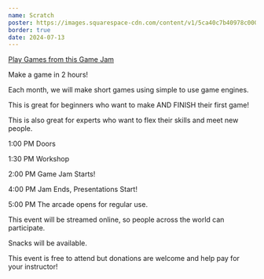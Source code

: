 ```yaml
---
name: Scratch
poster: https://images.squarespace-cdn.com/content/v1/5ca40c7b40978c0001458f5d/8b50bd68-2436-44fc-a4cd-424b3734e26c/gameJamScratch+-+Blake+Andrews+%281%29.png?format=2500w
border: true
date: 2024-07-13
---
```


[Play Games from this Game Jam](https://itch.io/jam/2-hr-gamejam-club-july-2024)

Make a game in 2 hours!

Each month, we will make short games using simple to use game engines.

This is great for beginners who want to make AND FINISH their first game!

This is also great for experts who want to flex their skills and meet new people.

1:00 PM Doors

1:30 PM Workshop

2:00 PM Game Jam Starts!

4:00 PM Jam Ends, Presentations Start!

5:00 PM The arcade opens for regular use.

This event will be streamed online, so people across the world can participate.

Snacks will be available.

This event is free to attend but donations are welcome and help pay for your instructor!
